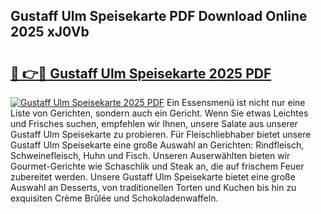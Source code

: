 ## Gustaff Ulm Speisekarte PDF Download Online 2025 xJ0Vb

# <h2><a href="http://gc9cc4.nevu.top/?p=Gustaff+Ulm+Speisekarte">🔗 👉🔴 Gustaff Ulm Speisekarte 2025 PDF</a></h2>

[![Gustaff Ulm Speisekarte 2025 PDF](https://i.imgur.com/dBaPXMq.png)](http://gc9cc4.nevu.top/?p=Gustaff+Ulm+Speisekarte)
Ein Essensmenü ist nicht nur eine Liste von Gerichten, sondern auch ein Gericht. Wenn Sie etwas Leichtes und Frisches suchen, empfehlen wir Ihnen, unsere Salate aus unserer Gustaff Ulm Speisekarte zu probieren. Für Fleischliebhaber bietet unsere Gustaff Ulm Speisekarte eine große Auswahl an Gerichten: Rindfleisch, Schweinefleisch, Huhn und Fisch. Unseren Auserwählten bieten wir Gourmet-Gerichte wie Schaschlik und Steak an, die auf frischem Feuer zubereitet werden. Unsere Gustaff Ulm Speisekarte bietet eine große Auswahl an Desserts, von traditionellen Torten und Kuchen bis hin zu exquisiten Crème Brûlée und Schokoladenwaffeln.
